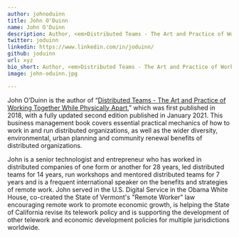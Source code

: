 ```yaml
---
author: johnoduinn
title: John O'Duinn
name: John O'Duinn
description: Author, <em>Distributed Teams - The Art and Practice of Working Together While Physically Apart</em>
twitter: joduinn
linkedin: https://www.linkedin.com/in/joduinn/
github: joduinn
url: xyz
bio_short: Author, <em>Distributed Teams - The Art and Practice of Working Together While Physically Apart</em>
image: john-oduinn.jpg

---
```


John O’Duinn is the author of “<a href="https://distributedteamsbook.com/buy">Distributed Teams - The Art and Practice of Working Together While Physically Apart</a>,” which was first published in 2018, with a fully updated second edition published in January 2021. This business management book covers essential practical mechanics of how to work in and run distributed organizations, as well as the wider diversity, environmental, urban planning and community renewal benefits of distributed organizations. 

John is a senior technologist and entrepreneur who has worked in distributed companies of one form or another for 28 years, led distributed teams for 14 years, run workshops and mentored distributed teams for 7 years and is a frequent international speaker on the benefits and strategies of remote work. John served in the U.S. Digital Service in the Obama White House, co-created the State of Vermont's "Remote Worker" law encouraging remote work to promote economic growth, is helping the State of California revise its telework policy and is supporting the development of other telework and economic development policies for multiple jurisdictions worldwide.
